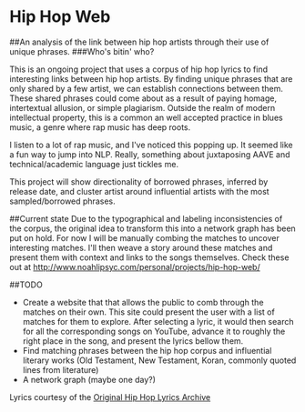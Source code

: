 # Hip Hop Web

##An analysis of the link between hip hop artists through their use of unique phrases.
###Who's bitin' who?

This is an ongoing project that uses a corpus of hip hop lyrics to find interesting links between hip hop artists.  By finding unique phrases that are only shared by a few artist, we can establish connections between them.  These shared phrases could come about as a result of paying homage, intertextual allusion, or simple plagiarism. Outside the realm of modern intellectual property, this is a common an well accepted practice in blues music, a genre where rap music has deep roots.

I listen to a lot of rap music, and I've noticed this popping up. It seemed like a fun way to jump into NLP. Really, something about juxtaposing AAVE and technical/academic language just tickles me.

This project will show directionality of borrowed phrases, inferred by release date, and cluster artist around influential artists with the most sampled/borrowed phrases.

##Current state
Due to the typographical and labeling inconsistencies of the corpus, the original idea to transform this into a network graph has been put on hold.  For now I will be manually combing the matches to uncover interesting matches.  I'll then weave a story around these matches and present them with context and links to the songs themselves. Check these out at http://www.noahlipsyc.com/personal/projects/hip-hop-web/ 

##TODO
* Create a website that that allows the public to comb through the matches on their own.  This site could present the user with a list of matches for them to explore.  After selecting a lyric, it would then search for all the corresponding songs on YouTube, advance it to roughly the right place in the song, and present the lyrics bellow them. 
* Find matching phrases between the hip hop corpus and influential literary works (Old Testament, New Testament, Koran, commonly quoted lines from literature)
* A network graph (maybe one day?)

Lyrics courtesy of the [Original Hip Hop Lyrics Archive](www.ohhla.com)
